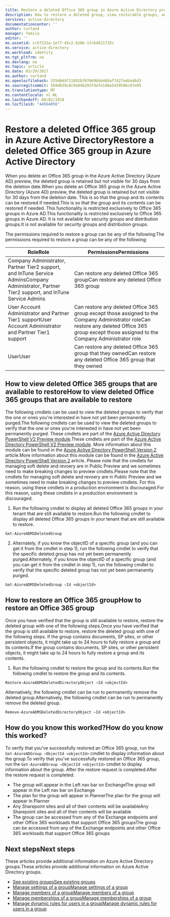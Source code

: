 ```yaml
---
title: Restore a deleted Office 365 group in Azure Active Directory preview | Microsoft Docs
description: How to restore a deleted group, view restorable groups, and permamnently delete a group in Azure Active Directory
services: active-directory
documentationcenter: ''
author: curtand
manager: femila
editor: ''
ms.assetid: cc5f232a-1e77-45c2-b28b-1fcb4621725c
ms.service: active-directory
ms.workload: identity
ms.tgt_pltfrm: na
ms.devlang: na
ms.topic: article
ms.date: 03/29/2017
ms.author: curtand
ms.openlocfilehash: 325d669f11891bf070d9bbb468af7427adda46d3
ms.sourcegitcommit: 5b9d839c0c0a94b293fdafe1d6e5429506c07e05
ms.translationtype: MT
ms.contentlocale: nl-NL
ms.lasthandoff: 08/02/2018
ms.locfileid: "44564056"
---
```

# <a name="restore-a-deleted-office-365-group-in-azure-active-directory"></a><span data-ttu-id="b9209-103">Restore a deleted Office 365 group in Azure Active Directory</span><span class="sxs-lookup"><span data-stu-id="b9209-103">Restore a deleted Office 365 group in Azure Active Directory</span></span>

<span data-ttu-id="b9209-104">When you delete an Office 365 group in the Azure Active Directory (Azure AD) preview, the deleted group is retained but not visible for 30 days from the deletion date.</span><span class="sxs-lookup"><span data-stu-id="b9209-104">When you delete an Office 365 group in the Azure Active Directory (Azure AD) preview, the deleted group is retained but not visible for 30 days from the deletion date.</span></span> <span data-ttu-id="b9209-105">This is so that the group and its contents can be restored if needed.</span><span class="sxs-lookup"><span data-stu-id="b9209-105">This is so that the group and its contents can be restored if needed.</span></span> <span data-ttu-id="b9209-106">This functionality is restricted exclusively to Office 365 groups in Azure AD.</span><span class="sxs-lookup"><span data-stu-id="b9209-106">This functionality is restricted exclusively to Office 365 groups in Azure AD.</span></span> <span data-ttu-id="b9209-107">It is not available for security groups and distribution groups.</span><span class="sxs-lookup"><span data-stu-id="b9209-107">It is not available for security groups and distribution groups.</span></span>

<span data-ttu-id="b9209-108">The permissions required to restore a group can be any of the following:</span><span class="sxs-lookup"><span data-stu-id="b9209-108">The permissions required to restore a group can be any of the following:</span></span>

<span data-ttu-id="b9209-109">Role</span><span class="sxs-lookup"><span data-stu-id="b9209-109">Role</span></span>  | <span data-ttu-id="b9209-110">Permissions</span><span class="sxs-lookup"><span data-stu-id="b9209-110">Permissions</span></span> 
--------- | ---------
<span data-ttu-id="b9209-111">Company Administrator, Partner Tier2 support, and InTune Service Admins</span><span class="sxs-lookup"><span data-stu-id="b9209-111">Company Administrator, Partner Tier2 support, and InTune Service Admins</span></span> | <span data-ttu-id="b9209-112">Can restore any deleted Office 365 group</span><span class="sxs-lookup"><span data-stu-id="b9209-112">Can restore any deleted Office 365 group</span></span> 
<span data-ttu-id="b9209-113">User Account Administrator and Partner Tier1 support</span><span class="sxs-lookup"><span data-stu-id="b9209-113">User Account Administrator and Partner Tier1 support</span></span> | <span data-ttu-id="b9209-114">Can restore any deleted Office 365 group except those assigned to the Company Administrator role</span><span class="sxs-lookup"><span data-stu-id="b9209-114">Can restore any deleted Office 365 group except those assigned to the Company Administrator role</span></span> 
<span data-ttu-id="b9209-115">User</span><span class="sxs-lookup"><span data-stu-id="b9209-115">User</span></span> | <span data-ttu-id="b9209-116">Can restore any deleted Office 365 group that they owned</span><span class="sxs-lookup"><span data-stu-id="b9209-116">Can restore any deleted Office 365 group that they owned</span></span> 


## <a name="how-to-view-deleted-office-365-groups-that-are-available-to-restore"></a><span data-ttu-id="b9209-117">How to view deleted Office 365 groups that are available to restore</span><span class="sxs-lookup"><span data-stu-id="b9209-117">How to view deleted Office 365 groups that are available to restore</span></span>
<span data-ttu-id="b9209-118">The following cmdlets can be used to view the deleted groups to verify that the one or ones you're interested in have not yet been permanently purged.</span><span class="sxs-lookup"><span data-stu-id="b9209-118">The following cmdlets can be used to view the deleted groups to verify that the one or ones you're interested in have not yet been permanently purged.</span></span> <span data-ttu-id="b9209-119">These cmdlets are part of the [Azure Active Directory PowerShell V2 Preview module](https://www.powershellgallery.com/packages/AzureADPreview).</span><span class="sxs-lookup"><span data-stu-id="b9209-119">These cmdlets are part of the [Azure Active Directory PowerShell V2 Preview module](https://www.powershellgallery.com/packages/AzureADPreview).</span></span> <span data-ttu-id="b9209-120">More information about this module can be found in the [Azure Active Directory PowerShell Version 2](https://docs.microsoft.com/powershell/azuread/) article.</span><span class="sxs-lookup"><span data-stu-id="b9209-120">More information about this module can be found in the [Azure Active Directory PowerShell Version 2](https://docs.microsoft.com/powershell/azuread/) article.</span></span>
<span data-ttu-id="b9209-121">Please note that the cmdlets for managing soft delete and revoery are in Public Preview and we sometimes need to make breaking changes to preview cmdlets.</span><span class="sxs-lookup"><span data-stu-id="b9209-121">Please note that the cmdlets for managing soft delete and revoery are in Public Preview and we sometimes need to make breaking changes to preview cmdlets.</span></span> <span data-ttu-id="b9209-122">For this reason, using these cmdlets in a production environment is discouraged.</span><span class="sxs-lookup"><span data-stu-id="b9209-122">For this reason, using these cmdlets in a production environment is discouraged.</span></span>

1.  <span data-ttu-id="b9209-123">Run the following cmdlet to display all deleted Office 365 groups in your tenant that are still available to restore.</span><span class="sxs-lookup"><span data-stu-id="b9209-123">Run the following cmdlet to display all deleted Office 365 groups in your tenant that are still available to restore.</span></span>
  ```
  Get-AzureADMSDeletedGroup
  ```

2.  <span data-ttu-id="b9209-124">Alternately, if you know the objectID of a specific group (and you can get it from the cmdlet in step 1), run the following cmdlet to verify that the specific deleted group has not yet been permanently purged.</span><span class="sxs-lookup"><span data-stu-id="b9209-124">Alternately, if you know the objectID of a specific group (and you can get it from the cmdlet in step 1), run the following cmdlet to verify that the specific deleted group has not yet been permanently purged.</span></span>
  ```
  Get-AzureADMSDeletedGroup –Id <objectId>
  ```



## <a name="how-to-restore-an-office-365-group"></a><span data-ttu-id="b9209-125">How to restore an Office 365 group</span><span class="sxs-lookup"><span data-stu-id="b9209-125">How to restore an Office 365 group</span></span>
<span data-ttu-id="b9209-126">Once you have verified that the group is still available to restore, restore the deleted group with one of the following steps.</span><span class="sxs-lookup"><span data-stu-id="b9209-126">Once you have verified that the group is still available to restore, restore the deleted group with one of the following steps.</span></span> <span data-ttu-id="b9209-127">If the group contains documents, SP sites, or other persistent objects, it might take up to 24 hours to fully restore a group and its contents.</span><span class="sxs-lookup"><span data-stu-id="b9209-127">If the group contains documents, SP sites, or other persistent objects, it might take up to 24 hours to fully restore a group and its contents.</span></span>

1.  <span data-ttu-id="b9209-128">Run the following cmdlet to restore the group and its contents.</span><span class="sxs-lookup"><span data-stu-id="b9209-128">Run the following cmdlet to restore the group and its contents.</span></span>
  
  ```
  Restore-AzureADMSDeletedDirectoryObject –Id <objectId>
  ``` 

<span data-ttu-id="b9209-129">Alternatively, the following cmdlet can be run to permanently remove the deleted group.</span><span class="sxs-lookup"><span data-stu-id="b9209-129">Alternatively, the following cmdlet can be run to permanently remove the deleted group.</span></span>
  ```
  Remove-AzureADMSDeletedDirectoryObject –Id <objectId>
  ```

## <a name="how-do-you-know-this-worked"></a><span data-ttu-id="b9209-130">How do you know this worked?</span><span class="sxs-lookup"><span data-stu-id="b9209-130">How do you know this worked?</span></span>
<span data-ttu-id="b9209-131">To verify that you’ve successfully restored an Office 365 group, run the `Get-AzureADGroup –ObjectId <objectId>` cmdlet to display information about the group.</span><span class="sxs-lookup"><span data-stu-id="b9209-131">To verify that you’ve successfully restored an Office 365 group, run the `Get-AzureADGroup –ObjectId <objectId>` cmdlet to display information about the group.</span></span> <span data-ttu-id="b9209-132">After the restore request is completed:</span><span class="sxs-lookup"><span data-stu-id="b9209-132">After the restore request is completed:</span></span>
- <span data-ttu-id="b9209-133">The group will appear in the Left nav bar on Exchange</span><span class="sxs-lookup"><span data-stu-id="b9209-133">The group will appear in the Left nav bar on Exchange</span></span>
- <span data-ttu-id="b9209-134">The plan for the group will appear in Planner</span><span class="sxs-lookup"><span data-stu-id="b9209-134">The plan for the group will appear in Planner</span></span>
- <span data-ttu-id="b9209-135">Any Sharepoint sites and all of their contents will be available</span><span class="sxs-lookup"><span data-stu-id="b9209-135">Any Sharepoint sites and all of their contents will be available</span></span>
- <span data-ttu-id="b9209-136">The group can be accessed from any of the Exchange endpoints and other Office 365 workloads that support Office 365 groups</span><span class="sxs-lookup"><span data-stu-id="b9209-136">The group can be accessed from any of the Exchange endpoints and other Office 365 workloads that support Office 365 groups</span></span>


## <a name="next-steps"></a><span data-ttu-id="b9209-137">Next steps</span><span class="sxs-lookup"><span data-stu-id="b9209-137">Next steps</span></span>
<span data-ttu-id="b9209-138">These articles provide additional information on Azure Active Directory groups.</span><span class="sxs-lookup"><span data-stu-id="b9209-138">These articles provide additional information on Azure Active Directory groups.</span></span>

* [<span data-ttu-id="b9209-139">See existing groups</span><span class="sxs-lookup"><span data-stu-id="b9209-139">See existing groups</span></span>](active-directory-groups-view-azure-portal.md)
* [<span data-ttu-id="b9209-140">Manage settings of a group</span><span class="sxs-lookup"><span data-stu-id="b9209-140">Manage settings of a group</span></span>](active-directory-groups-settings-azure-portal.md)
* [<span data-ttu-id="b9209-141">Manage members of a group</span><span class="sxs-lookup"><span data-stu-id="b9209-141">Manage members of a group</span></span>](active-directory-groups-members-azure-portal.md)
* [<span data-ttu-id="b9209-142">Manage memberships of a group</span><span class="sxs-lookup"><span data-stu-id="b9209-142">Manage memberships of a group</span></span>](active-directory-groups-membership-azure-portal.md)
* [<span data-ttu-id="b9209-143">Manage dynamic rules for users in a group</span><span class="sxs-lookup"><span data-stu-id="b9209-143">Manage dynamic rules for users in a group</span></span>](active-directory-groups-dynamic-membership-azure-portal.md)
